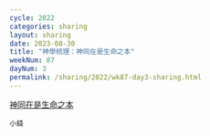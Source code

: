 ```yaml
---
cycle: 2022
categories: sharing
layout: sharing
date: 2023-08-30
title: "神學梳理：神同在是生命之本"
weekNum: 87
dayNum: 3
permalink: /sharing/2022/wk87-day3-sharing.html
---
```


[神同在是生命之本](https://eccseattle.github.io/media/sharing/2022/wk087/2023-08-30-bin.m4a)

`小錢`
